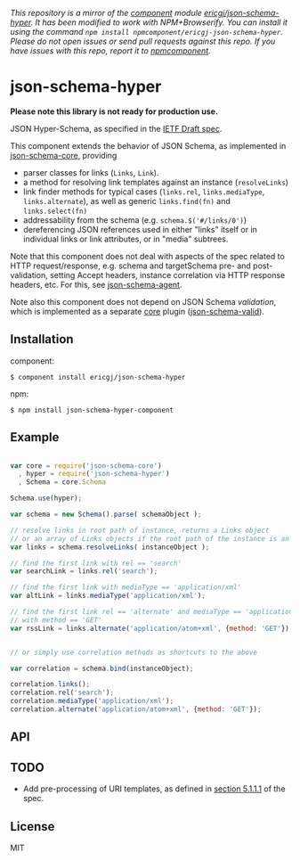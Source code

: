 *This repository is a mirror of the [component](http://component.io) module [ericgj/json-schema-hyper](http://github.com/ericgj/json-schema-hyper). It has been modified to work with NPM+Browserify. You can install it using the command `npm install npmcomponent/ericgj-json-schema-hyper`. Please do not open issues or send pull requests against this repo. If you have issues with this repo, report it to [npmcomponent](https://github.com/airportyh/npmcomponent).*

# json-schema-hyper

**Please note this library is not ready for production use.**

JSON Hyper-Schema, as specified in the [IETF Draft spec][spec].

This component extends the behavior of JSON Schema, as implemented in 
[json-schema-core][core], providing 

- parser classes for links (`Links`, `Link`). 
- a method for resolving link templates against an instance (`resolveLinks`)
- link finder methods for typical cases (`links.rel`, `links.mediaType`,
`links.alternate`), as well as generic `links.find(fn)` and `links.select(fn)`
- addressability from the schema (e.g. `schema.$('#/links/0')`)
- dereferencing JSON references used in either "links" itself or in 
individual links or link attributes, or in "media" subtrees.

Note that this component does not deal with aspects of the spec related to
HTTP request/response, e.g. schema and targetSchema pre- and post- 
validation, setting Accept headers, instance correlation via HTTP response 
headers, etc. For this, see [json-schema-agent][agent].

Note also this component does not depend on JSON Schema *validation*, which
is implemented as a separate [core][core] plugin 
([json-schema-valid][valid]).


## Installation

component:

    $ component install ericgj/json-schema-hyper

npm:

    $ npm install json-schema-hyper-component


## Example

  ```javascript
  
  var core = require('json-schema-core')
    , hyper = require('json-schema-hyper')
    , Schema = core.Schema

  Schema.use(hyper);

  var schema = new Schema().parse( schemaObject );
  
  // resolve links in root path of instance, returns a Links object
  // or an array of Links objects if the root path of the instance is an array
  var links = schema.resolveLinks( instanceObject );

  // find the first link with rel == 'search'
  var searchLink = links.rel('search');

  // find the first link with mediaType == 'application/xml'
  var altLink = links.mediaType('application/xml');

  // find the first link rel == 'alternate' and mediaType == 'application/xml',
  // with method == 'GET'
  var rssLink = links.alternate('application/atom+xml', {method: 'GET'});


  // or simply use correlation methods as shortcuts to the above

  var correlation = schema.bind(instanceObject);
 
  correlation.links();
  correlation.rel('search');
  correlation.mediaType('application/xml');
  correlation.alternate('application/atom+xml', {method: 'GET'});
  
  ```

## API
   

## TODO

  - Add pre-processing of URI templates, as defined in 
    [section 5.1.1.1][spec-preproc] of the spec.
  
## License

  MIT

[spec]: http://tools.ietf.org/html/draft-luff-json-hyper-schema-00
[spec-preproc]: http://tools.ietf.org/html/draft-luff-json-hyper-schema-00#section-5.1.1
[core]: https://github.com/ericgj/json-schema-core
[agent]: https://github.com/ericgj/json-schema-agent
[valid]: https://github.com/ericgj/json-schema-valid

